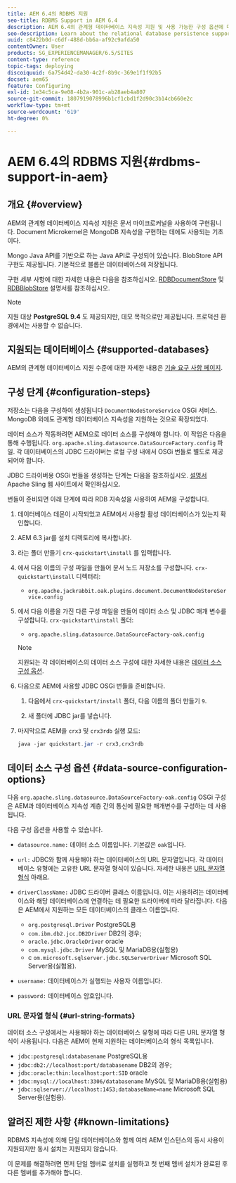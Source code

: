 ```yaml
---
title: AEM 6.4의 RDBMS 지원
seo-title: RDBMS Support in AEM 6.4
description: AEM 6.4의 관계형 데이터베이스 지속성 지원 및 사용 가능한 구성 옵션에 대해 알아봅니다.
seo-description: Learn about the relational database persistence support in AEM 6.4 and the available configuration options.
uuid: c8422b0d-c6df-488d-bb6a-af92c9afda50
contentOwner: User
products: SG_EXPERIENCEMANAGER/6.5/SITES
content-type: reference
topic-tags: deploying
discoiquuid: 6a754d42-da30-4c2f-8b9c-369e1f1f92b5
docset: aem65
feature: Configuring
exl-id: 1e34c5ca-9e08-4b2a-901c-ab28aeb4a807
source-git-commit: 1807919078996b1cf1cbd1f2d90c3b14cb660e2c
workflow-type: tm+mt
source-wordcount: '619'
ht-degree: 0%

---
```


# AEM 6.4의 RDBMS 지원{#rdbms-support-in-aem}

## 개요 {#overview}

AEM의 관계형 데이터베이스 지속성 지원은 문서 마이크로커널을 사용하여 구현됩니다. Document Microkernel은 MongoDB 지속성을 구현하는 데에도 사용되는 기초이다.

Mongo Java API를 기반으로 하는 Java API로 구성되어 있습니다. BlobStore API 구현도 제공됩니다. 기본적으로 블롭은 데이터베이스에 저장됩니다.

구현 세부 사항에 대한 자세한 내용은 다음을 참조하십시오. [RDBDocumentStore](https://jackrabbit.apache.org/oak/docs/apidocs/org/apache/jackrabbit/oak/plugins/document/rdb/RDBDocumentStore.html) 및 [RDBBlobStore](https://jackrabbit.apache.org/oak/docs/apidocs/org/apache/jackrabbit/oak/plugins/document/rdb/RDBBlobStore.html) 설명서를 참조하십시오.

>[!NOTE]
>
>지원 대상 **PostgreSQL 9.4** 도 제공되지만, 데모 목적으로만 제공됩니다. 프로덕션 환경에서는 사용할 수 없습니다.

## 지원되는 데이터베이스 {#supported-databases}

AEM의 관계형 데이터베이스 지원 수준에 대한 자세한 내용은 [기술 요구 사항 페이지](/help/sites-deploying/technical-requirements.md).

## 구성 단계 {#configuration-steps}

저장소는 다음을 구성하여 생성됩니다 `DocumentNodeStoreService` OSGi 서비스. MongoDB 외에도 관계형 데이터베이스 지속성을 지원하는 것으로 확장되었다.

데이터 소스가 작동하려면 AEM으로 데이터 소스를 구성해야 합니다. 이 작업은 다음을 통해 수행됩니다. `org.apache.sling.datasource.DataSourceFactory.config` 파일. 각 데이터베이스의 JDBC 드라이버는 로컬 구성 내에서 OSGi 번들로 별도로 제공되어야 합니다.

JDBC 드라이버용 OSGi 번들을 생성하는 단계는 다음을 참조하십시오. [설명서](https://sling.apache.org/documentation/bundles/datasource-providers.html#convert-driver-jars-to-bundle) Apache Sling 웹 사이트에서 확인하십시오.

번들이 준비되면 아래 단계에 따라 RDB 지속성을 사용하여 AEM을 구성합니다.

1. 데이터베이스 데몬이 시작되었고 AEM에서 사용할 활성 데이터베이스가 있는지 확인합니다.
1. AEM 6.3 jar를 설치 디렉토리에 복사합니다.
1. 라는 폴더 만들기 `crx-quickstart\install` 를 입력합니다.
1. 에서 다음 이름의 구성 파일을 만들어 문서 노드 저장소를 구성합니다. `crx-quickstart\install` 디렉터리:

   * `org.apache.jackrabbit.oak.plugins.document.DocumentNodeStoreService.config`

1. 에서 다음 이름을 가진 다른 구성 파일을 만들어 데이터 소스 및 JDBC 매개 변수를 구성합니다. `crx-quickstart\install` 폴더:

   * `org.apache.sling.datasource.DataSourceFactory-oak.config`

   >[!NOTE]
   >
   >지원되는 각 데이터베이스의 데이터 소스 구성에 대한 자세한 내용은 [데이터 소스 구성 옵션](/help/sites-deploying/rdbms-support-in-aem.md#data-source-configuration-options).

1. 다음으로 AEM에 사용할 JDBC OSGi 번들을 준비합니다.

   1. 다음에서 `crx-quickstart/install` 폴더, 다음 이름의 폴더 만들기 `9`.

   1. 새 폴더에 JDBC jar를 넣습니다.

1. 마지막으로 AEM을 `crx3` 및 `crx3rdb` 실행 모드:

   ```java
   java -jar quickstart.jar -r crx3,crx3rdb
   ```

## 데이터 소스 구성 옵션 {#data-source-configuration-options}

다음 `org.apache.sling.datasource.DataSourceFactory-oak.config` OSGi 구성은 AEM과 데이터베이스 지속성 계층 간의 통신에 필요한 매개변수를 구성하는 데 사용됩니다.

다음 구성 옵션을 사용할 수 있습니다.

* `datasource.name:` 데이터 소스 이름입니다. 기본값은 `oak`입니다.

* `url:` JDBC와 함께 사용해야 하는 데이터베이스의 URL 문자열입니다. 각 데이터베이스 유형에는 고유한 URL 문자열 형식이 있습니다. 자세한 내용은 [URL 문자열 형식](/help/sites-deploying/rdbms-support-in-aem.md#url-string-formats) 아래요.

* `driverClassName:` JDBC 드라이버 클래스 이름입니다. 이는 사용하려는 데이터베이스와 해당 데이터베이스에 연결하는 데 필요한 드라이버에 따라 달라집니다. 다음은 AEM에서 지원하는 모든 데이터베이스의 클래스 이름입니다.

   * `org.postgresql.Driver` PostgreSQL용
   * `com.ibm.db2.jcc.DB2Driver` DB2의 경우;
   * `oracle.jdbc.OracleDriver` oracle
   * `com.mysql.jdbc.Driver` MySQL 및 MariaDB용(실험용)
   * c `om.microsoft.sqlserver.jdbc.SQLServerDriver` Microsoft SQL Server용(실험용).

* `username:` 데이터베이스가 실행되는 사용자 이름입니다.

* `password:` 데이터베이스 암호입니다.

### URL 문자열 형식 {#url-string-formats}

데이터 소스 구성에서는 사용해야 하는 데이터베이스 유형에 따라 다른 URL 문자열 형식이 사용됩니다. 다음은 AEM이 현재 지원하는 데이터베이스의 형식 목록입니다.

* `jdbc:postgresql:databasename` PostgreSQL용
* `jdbc:db2://localhost:port/databasename` DB2의 경우;
* `jdbc:oracle:thin:localhost:port:SID` oracle
* `jdbc:mysql://localhost:3306/databasename` MySQL 및 MariaDB용(실험용)
* `jdbc:sqlserver://localhost:1453;databaseName=name` Microsoft SQL Server용(실험용).

## 알려진 제한 사항 {#known-limitations}

RDBMS 지속성에 의해 단일 데이터베이스와 함께 여러 AEM 인스턴스의 동시 사용이 지원되지만 동시 설치는 지원되지 않습니다.

이 문제를 해결하려면 먼저 단일 멤버로 설치를 실행하고 첫 번째 멤버 설치가 완료된 후 다른 멤버를 추가해야 합니다.
